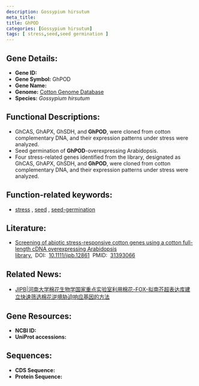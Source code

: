 ```yaml
---
description: Gossypium hirsutum
meta_title:
title: GhPOD
categories: [Gossypium hirsutum]
tags: [ stress,seed,seed germination ]
---
```


## Gene Details:
- **Gene ID:**	[]()
- **Gene Symbol:** GhPOD
- **Gene Name:** 
- **Genome:** [Cotton Genome Database]()
- **Species:** *Gossypium hirsutum*

## Functional Descriptions:
   - GhCAS, GhAPX, GhSDH, and **GhPOD**, were cloned from cotton complementary DNA, and their expression patterns under stress were analyzed.
   - Seed germination of **GhPOD**-overexpressing Arabidopsis.
   - Four stress-related genes identified from the library, designated as GhCAS, GhAPX, GhSDH, and **GhPOD**, were cloned from cotton complementary DNA, and their expression patterns under stress were analyzed.

## Function-related keywords:
   - [stress](/tags/stress/)&nbsp;,&nbsp;[seed](/tags/seed/)&nbsp;,&nbsp;[seed-germination](/tags/seed-germination/)

## Literature:
   - [Screening of abiotic stress-responsive cotton genes using a cotton full-length cDNA overexpressing Arabidopsis library.]( https://onlinelibrary.wiley.com/doi/10.1111/jipb.12861)&nbsp;&nbsp;DOI:&nbsp;&nbsp;[10.1111/jipb.12861](https://onlinelibrary.wiley.com/doi/10.1111/jipb.12861)&nbsp;&nbsp;PMID:&nbsp;&nbsp;[31393066](https://pubmed.ncbi.nlm.nih.gov/31393066/)

## Related News:
   - [JIPB|河南大学棉花生物学国家重点实验室利用棉花-FOX-拟南芥超表达库建立快速筛选棉花逆境胁迫响应基因的方法](https://mp.weixin.qq.com/s?__biz=Mzg3MDEwNDEyMg==&mid=2247485512&idx=3&sn=89845460d0ae8aba90e7f480db021fc6&chksm=ce93a51df9e42c0b940bb4e1016dfd92807c187949c6490e4ab78ccf2c628c043992041f5e39&scene=27#wechat_redirect)

## Gene Resources:
- **NCBI ID:**  [](https://www.ncbi.nlm.nih.gov/gene/?term=)
- **UniProt accessions:** [](https://www.uniprot.org/uniprotkb//entry)



## Sequences:
- **CDS Sequence:**
- **Protein Sequence:**
